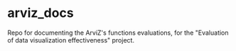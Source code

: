 # arviz_docs
Repo for documenting the ArviZ's functions evaluations, for the "Evaluation of data visualization effectiveness" project.
